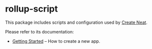 # rollup-script

This package includes scripts and configuration used by [Create Neat](https://github.com/xun082/react-cli).

Please refer to its documentation:

- [Getting Started](https://github.com/xun082/react-cli) – How to create a new app.

